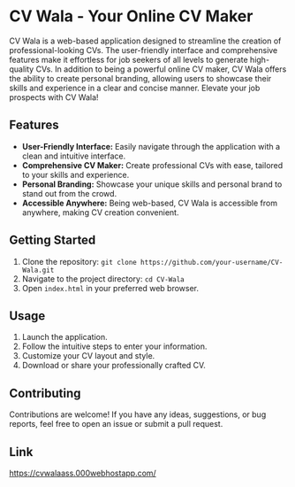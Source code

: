 # CV Wala - Your Online CV Maker

CV Wala is a web-based application designed to streamline the creation of professional-looking CVs. The user-friendly interface and comprehensive features make it effortless for job seekers of all levels to generate high-quality CVs. In addition to being a powerful online CV maker, CV Wala offers the ability to create personal branding, allowing users to showcase their skills and experience in a clear and concise manner. Elevate your job prospects with CV Wala!

## Features

- **User-Friendly Interface:** Easily navigate through the application with a clean and intuitive interface.
- **Comprehensive CV Maker:** Create professional CVs with ease, tailored to your skills and experience.
- **Personal Branding:** Showcase your unique skills and personal brand to stand out from the crowd.
- **Accessible Anywhere:** Being web-based, CV Wala is accessible from anywhere, making CV creation convenient.

## Getting Started

1. Clone the repository: `git clone https://github.com/your-username/CV-Wala.git`
2. Navigate to the project directory: `cd CV-Wala`
3. Open `index.html` in your preferred web browser.

## Usage

1. Launch the application.
2. Follow the intuitive steps to enter your information.
3. Customize your CV layout and style.
4. Download or share your professionally crafted CV.

## Contributing

Contributions are welcome! If you have any ideas, suggestions, or bug reports, feel free to open an issue or submit a pull request.

## Link
https://cvwalaass.000webhostapp.com/
